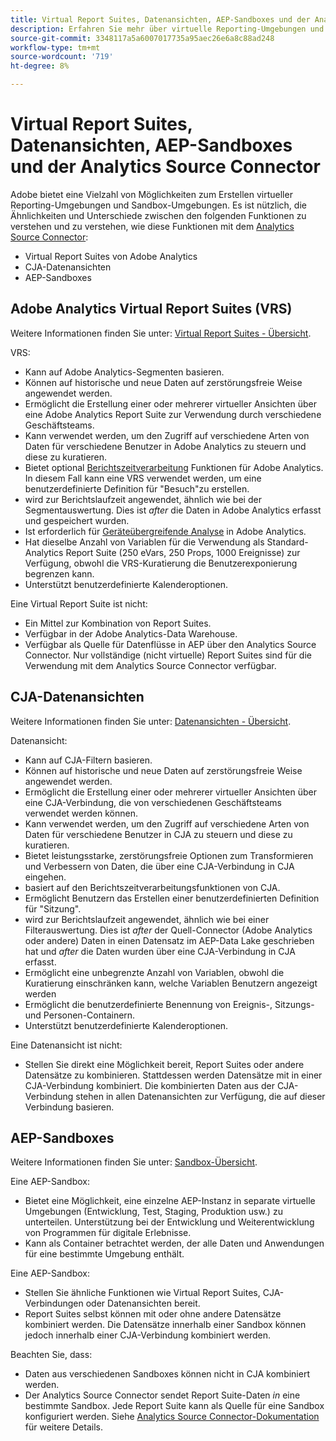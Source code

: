 ```yaml
---
title: Virtual Report Suites, Datenansichten, AEP-Sandboxes und der Analytics Source Connector
description: Erfahren Sie mehr über virtuelle Reporting-Umgebungen und Sandbox-Umgebungen.
source-git-commit: 3348117a5a6007017735a95aec26e6a8c88ad248
workflow-type: tm+mt
source-wordcount: '719'
ht-degree: 8%

---
```



# Virtual Report Suites, Datenansichten, AEP-Sandboxes und der Analytics Source Connector

Adobe bietet eine Vielzahl von Möglichkeiten zum Erstellen virtueller Reporting-Umgebungen und Sandbox-Umgebungen. Es ist nützlich, die Ähnlichkeiten und Unterschiede zwischen den folgenden Funktionen zu verstehen und zu verstehen, wie diese Funktionen mit dem [Analytics Source Connector](https://experienceleague.adobe.com/docs/experience-platform/sources/ui-tutorials/create/adobe-applications/analytics.html?lang=de):

* Virtual Report Suites von Adobe Analytics
* CJA-Datenansichten
* AEP-Sandboxes

## Adobe Analytics Virtual Report Suites (VRS)

Weitere Informationen finden Sie unter: [Virtual Report Suites - Übersicht](https://experienceleague.adobe.com/docs/analytics/components/virtual-report-suites/vrs-about.html?lang=de).

VRS:

* Kann auf Adobe Analytics-Segmenten basieren.
* Können auf historische und neue Daten auf zerstörungsfreie Weise angewendet werden.
* Ermöglicht die Erstellung einer oder mehrerer virtueller Ansichten über eine Adobe Analytics Report Suite zur Verwendung durch verschiedene Geschäftsteams.
* Kann verwendet werden, um den Zugriff auf verschiedene Arten von Daten für verschiedene Benutzer in Adobe Analytics zu steuern und diese zu kuratieren.
* Bietet optional [Berichtszeitverarbeitung](https://experienceleague.adobe.com/docs/analytics/components/virtual-report-suites/vrs-report-time-processing.html?lang=en) Funktionen für Adobe Analytics. In diesem Fall kann eine VRS verwendet werden, um eine benutzerdefinierte Definition für &quot;Besuch&quot;zu erstellen.
* wird zur Berichtslaufzeit angewendet, ähnlich wie bei der Segmentauswertung. Dies ist _after_ die Daten in Adobe Analytics erfasst und gespeichert wurden.
* Ist erforderlich für [Geräteübergreifende Analyse](https://experienceleague.adobe.com/docs/analytics/components/cda/overview.html?lang=de) in Adobe Analytics.
* Hat dieselbe Anzahl von Variablen für die Verwendung als Standard-Analytics Report Suite (250 eVars, 250 Props, 1000 Ereignisse) zur Verfügung, obwohl die VRS-Kuratierung die Benutzerexponierung begrenzen kann.
* Unterstützt benutzerdefinierte Kalenderoptionen.

Eine Virtual Report Suite ist nicht:

* Ein Mittel zur Kombination von Report Suites.
* Verfügbar in der Adobe Analytics-Data Warehouse.
* Verfügbar als Quelle für Datenflüsse in AEP über den Analytics Source Connector. Nur vollständige (nicht virtuelle) Report Suites sind für die Verwendung mit dem Analytics Source Connector verfügbar.


## CJA-Datenansichten

Weitere Informationen finden Sie unter: [Datenansichten - Übersicht](https://experienceleague.adobe.com/docs/analytics-platform/using/cja-dataviews/data-views.html?lang=de).

Datenansicht:

* Kann auf CJA-Filtern basieren.
* Können auf historische und neue Daten auf zerstörungsfreie Weise angewendet werden.
* Ermöglicht die Erstellung einer oder mehrerer virtueller Ansichten über eine CJA-Verbindung, die von verschiedenen Geschäftsteams verwendet werden können.
* Kann verwendet werden, um den Zugriff auf verschiedene Arten von Daten für verschiedene Benutzer in CJA zu steuern und diese zu kuratieren.
* Bietet leistungsstarke, zerstörungsfreie Optionen zum Transformieren und Verbessern von Daten, die über eine CJA-Verbindung in CJA eingehen.
* basiert auf den Berichtszeitverarbeitungsfunktionen von CJA.
* Ermöglicht Benutzern das Erstellen einer benutzerdefinierten Definition für &quot;Sitzung&quot;.
* wird zur Berichtslaufzeit angewendet, ähnlich wie bei einer Filterauswertung. Dies ist _after_ der Quell-Connector (Adobe Analytics oder andere) Daten in einen Datensatz im AEP-Data Lake geschrieben hat und _after_ die Daten wurden über eine CJA-Verbindung in CJA erfasst.
* Ermöglicht eine unbegrenzte Anzahl von Variablen, obwohl die Kuratierung einschränken kann, welche Variablen Benutzern angezeigt werden
* Ermöglicht die benutzerdefinierte Benennung von Ereignis-, Sitzungs- und Personen-Containern.
* Unterstützt benutzerdefinierte Kalenderoptionen.

Eine Datenansicht ist nicht:

* Stellen Sie direkt eine Möglichkeit bereit, Report Suites oder andere Datensätze zu kombinieren. Stattdessen werden Datensätze mit in einer CJA-Verbindung kombiniert. Die kombinierten Daten aus der CJA-Verbindung stehen in allen Datenansichten zur Verfügung, die auf dieser Verbindung basieren.

## AEP-Sandboxes

Weitere Informationen finden Sie unter: [Sandbox-Übersicht](https://experienceleague.adobe.com/docs/experience-platform/sandbox/home.html?lang=de).

Eine AEP-Sandbox:

* Bietet eine Möglichkeit, eine einzelne AEP-Instanz in separate virtuelle Umgebungen (Entwicklung, Test, Staging, Produktion usw.) zu unterteilen. Unterstützung bei der Entwicklung und Weiterentwicklung von Programmen für digitale Erlebnisse.
* Kann als Container betrachtet werden, der alle Daten und Anwendungen für eine bestimmte Umgebung enthält.

Eine AEP-Sandbox:

* Stellen Sie ähnliche Funktionen wie Virtual Report Suites, CJA-Verbindungen oder Datenansichten bereit.
* Report Suites selbst können mit oder ohne andere Datensätze kombiniert werden. Die Datensätze innerhalb einer Sandbox können jedoch innerhalb einer CJA-Verbindung kombiniert werden.

Beachten Sie, dass:

* Daten aus verschiedenen Sandboxes können nicht in CJA kombiniert werden.
* Der Analytics Source Connector sendet Report Suite-Daten _in_ eine bestimmte Sandbox. Jede Report Suite kann als Quelle für eine Sandbox konfiguriert werden. Siehe [Analytics Source Connector-Dokumentation](https://experienceleague.adobe.com/docs/experience-platform/sources/ui-tutorials/create/adobe-applications/analytics.html?lang=en) für weitere Details.